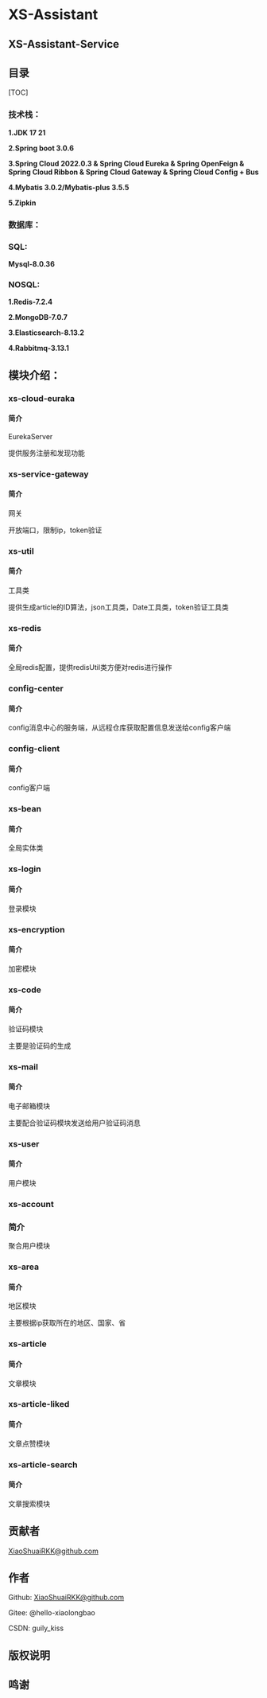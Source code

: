 # XS-Assistant

## XS-Assistant-Service

## 目录

[TOC]

### 技术栈：

**1.JDK 17 21**

**2.Spring boot 3.0.6**

**3.Spring Cloud 2022.0.3 & Spring Cloud Eureka & Spring OpenFeign & Spring Cloud Ribbon & Spring Cloud Gateway & Spring Cloud Config + Bus**

**4.Mybatis 3.0.2/Mybatis-plus 3.5.5**

**5.Zipkin**

### 数据库：

### SQL: 

**Mysql-8.0.36**

### NOSQL: 

**1.Redis-7.2.4**

**2.MongoDB-7.0.7**

**3.Elasticsearch-8.13.2**

**4.Rabbitmq-3.13.1**

## 模块介绍：

### xs-cloud-euraka

#### 简介

EurekaServer

提供服务注册和发现功能

### xs-service-gateway

#### 简介

网关

开放端口，限制ip，token验证

### xs-util

#### 简介

工具类

提供生成article的ID算法，json工具类，Date工具类，token验证工具类

### xs-redis

#### 简介

全局redis配置，提供redisUtil类方便对redis进行操作

### config-center

#### 简介

config消息中心的服务端，从远程仓库获取配置信息发送给config客户端

### config-client

#### 简介

config客户端

### xs-bean

#### 简介

全局实体类

### xs-login

#### 简介

登录模块

### xs-encryption

#### 简介

加密模块

### xs-code

#### 简介

验证码模块

主要是验证码的生成

### xs-mail

#### 简介

电子邮箱模块

主要配合验证码模块发送给用户验证码消息

### xs-user

#### 简介

用户模块

### xs-account

### 简介

聚合用户模块

### xs-area

#### 简介

地区模块

主要根据ip获取所在的地区、国家、省

### xs-article

#### 简介

文章模块

### xs-article-liked

#### 简介

文章点赞模块

### xs-article-search

#### 简介

文章搜索模块

## 贡献者

XiaoShuaiRKK@github.com

<!-- readme: collaborators,contributors -start -->

<!-- readme: collaborators,contributors -end -->

## 作者

<!-- readme: collaborators,contributors -start -->

<!-- readme: collaborators,contributors -end -->

Github: XiaoShuaiRKK@github.com

Gitee: @hello-xiaolongbao

CSDN: guily_kiss

## 版权说明

## 鸣谢
